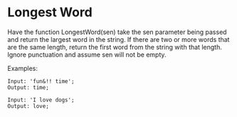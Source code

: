 # Longest Word

Have the function LongestWord(sen) take the sen parameter being passed and return the largest word in the string. If there are two or more words that are the same length, return the first word from the string with that length. Ignore punctuation and assume sen will not be empty.

Examples:

```node
Input: 'fun&!! time';
Output: time;
```

```node
Input: 'I love dogs';
Output: love;
```
